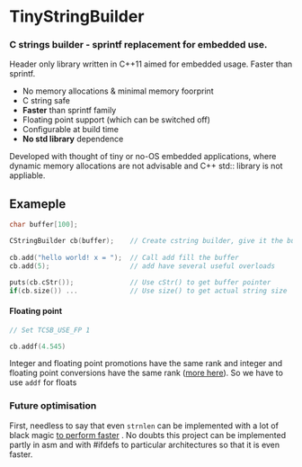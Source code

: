# TinyStringBuilder 

### C strings builder - sprintf replacement for embedded use. 


Header only library written in C++11 aimed for embedded usage. Faster than sprintf. 

* No memory allocations & minimal memory foorprint
* C string safe
* **Faster** than sprintf family
* Floating point support (which can be switched off)
* Configurable at build time
* **No std library** dependence

Developed with thought of tiny or no-OS embedded applications, where  dynamic memory allocations are not advisable and C++ std:: library is not appliable. 

## Exameple

```cpp
char buffer[100];

CStringBuilder cb(buffer);    // Create cstring builder, give it the buffer
 
cb.add("hello world! x = ");  // Call add fill the buffer
cb.add(5);                    // add have several useful overloads

puts(cb.cStr());              // Use cStr() to get buffer pointer
if(cb.size()) ...             // Use size() to get actual string size

```


#### Floating point

```cpp
// Set TCSB_USE_FP 1

cb.addf(4.545) 

```
Integer and floating point promotions have the same rank and integer and floating 
point conversions have the same rank ([more here][int_float_ambiguity]). 
So we have to use `addf` for floats


### Future optimisation

First, needless to say that even `strnlen` can be implemented with 
a lot of black magic [to perform faster][strnlen_impl] . 
No doubts this project can be implemented partly in asm and with #ifdefs to particular architectures 
so that it is even faster.  


### 



[strnlen_impl]:http://stackoverflow.com/questions/2372315/how-to-implement-strlen-as-fast-as-possible
[int_float_ambiguity]:http://stackoverflow.com/questions/38772637/overload-ambiguous-int-int64-t-vs-int-double
